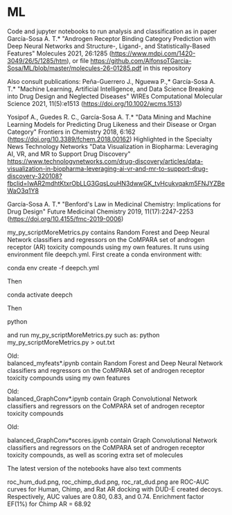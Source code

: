 # ML

Code and jupyter notebooks to run analysis and classification as in paper García-Sosa A. T.* "Androgen Receptor Binding Category Prediction with Deep Neural Networks and Structure-, Ligand-, and Statistically-Based Features" Molecules 2021, 26:1285 (https://www.mdpi.com/1420-3049/26/5/1285/htm), or file https://github.com/AlfonsoTGarcia-Sosa/ML/blob/master/molecules-26-01285.pdf in this repository

Also consult publications:
Peña-Guerrero J., Nguewa P.,* García-Sosa A. T.* "Machine Learning, Artificial Intelligence, and Data Science Breaking into Drug Design and Neglected Diseases" WIREs Computational Molecular Science 2021, 11(5):e1513 (https://doi.org/10.1002/wcms.1513) 

Yosipof A., Guedes R. C., García-Sosa A. T.* "Data Mining and Machine Learning Models for Predicting Drug Likeness and their Disease or Organ Category" Frontiers in Chemistry 2018, 6:162 (https://doi.org/10.3389/fchem.2018.00162) 
Highlighted in the Specialty News Technology Networks "Data Visualization in Biopharma: Leveraging AI, VR, and MR to Support Drug Discovery" https://www.technologynetworks.com/drug-discovery/articles/data-visualization-in-biopharma-leveraging-ai-vr-and-mr-to-support-drug-discovery-320108?fbclid=IwAR2mdhtKtxrObLLG3GqsLouHN3dwwGK_tvHcukvqakm5FNJYZBeWaO3q1Y8

García-Sosa A. T.* "Benford's Law in Medicinal Chemistry: Implications for Drug Design" Future Medicinal Chemistry 2019, 11(17):2247-2253 (https://doi.org/10.4155/fmc-2019-0006) 


my_py_scriptMoreMetrics.py contains Random Forest and Deep Neural Network classifiers and regressors on the CoMPARA set of androgen receptor (AR) toxicity compounds using my own features. It runs using environment file deepch.yml. First create a conda environment with:

conda env create -f deepch.yml

Then

conda activate deepch

Then

python

and run my_py_scriptMoreMetrics.py
such as:
python my_py_scriptMoreMetrics.py > out.txt



Old:<br>
balanced_myfeats*.ipynb contain Random Forest and Deep Neural Network classifiers and regressors on the CoMPARA set of androgen receptor toxicity compounds using my own features

Old:<br>
balanced_GraphConv*.ipynb contain Graph Convolutional Network classifiers and regressors on the CoMPARA set of androgen receptor toxicity compounds

Old:<br>

balanced_GraphConv*scores.ipynb contain Graph Convolutional Network classifiers and regressors on the CoMPARA set of androgen receptor toxicity compounds, as well as scoring extra set of molecules

The latest version of the notebooks have also text comments

roc_hum_dud.png, roc_chimp_dud.png, roc_rat_dud.png are ROC-AUC curves for Human, Chimp, and Rat AR docking with DUD-E created decoys. Respectively, AUC values are 0.80, 0.83, and 0.74. Enrichment factor EF(1%) for Chimp AR = 68.92
